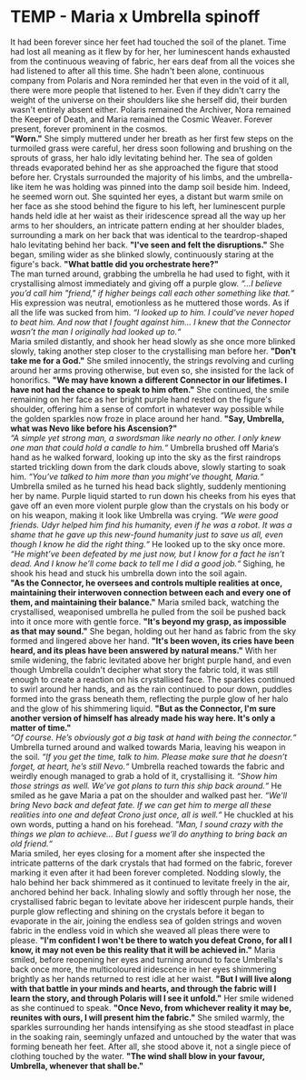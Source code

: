 # TEMP - Maria x Umbrella spinoff
It had been forever since her feet had touched the soil of the planet. Time had lost all meaning as it flew by for her, her luminescent hands exhausted from the continuous weaving of fabric, her ears deaf from all the voices she had listened to after all this time. She hadn't been alone, continuous company from Polaris and Nora reminded her that even in the void of it all, there were more people that listened to her. Even if they didn't carry the weight of the universe on their shoulders like she herself did, their burden wasn't entirely absent either. Polaris remained the Archiver, Nora remained the Keeper of Death, and Maria remained the Cosmic Weaver. Forever present, forever prominent in the cosmos. \
**"Worn."** She simply muttered under her breath as her first few steps on the turmoiled grass were careful, her dress soon following and brushing on the sprouts of grass, her halo idly levitating behind her. The sea of golden threads evaporated behind her as she approached the figure that stood before her. Crystals surrounded the majority of his limbs, and the umbrella-like item he was holding was pinned into the damp soil beside him. Indeed, he seemed worn out. She squinted her eyes, a distant but warm smile on her face as she stood behind the figure to his left, her luminescent purple hands held idle at her waist as their iridescence spread all the way up her arms to her shoulders, an intricate pattern ending at her shoulder blades, surrounding a mark on her back that was identical to the teardrop-shaped halo levitating behind her back. **"I've seen and felt the disruptions."** She began, smiling wider as she blinked slowly, continuously staring at the figure's back. **"What battle did you orchestrate here?"** \
The man turned around, grabbing the umbrella he had used to fight, with it crystallising almost immediately and giving off a purple glow. *“…I believe you’d call him "friend," if higher beings call each other something like that.“* His expression was neutral, emotionless as he muttered those words. As if all the life was sucked from him. *“I looked up to him. I could’ve never hoped to beat him. And now that I fought against him… I knew that the Connector wasn’t the man I originally had looked up to.“* \
Maria smiled distantly, and shook her head slowly as she once more blinked slowly, taking another step closer to the crystallising man before her. **"Don't take me for a God."** She smiled innocently, the strings revolving and curling around her arms proving otherwise, but even so, she insisted for the lack of honorifics. **"We may have known a different Connector in our lifetimes. I have not had the chance to speak to him often."** She continued, the smile remaining on her face as her bright purple hand rested on the figure's shoulder, offering him a sense of comfort in whatever way possible while the golden sparkles now froze in place around her hand. **"Say, Umbrella, what was Nevo like before his Ascension?"** \
*“A simple yet strong man, a swordsman like nearly no other. I only knew one man that could hold a candle to him.“* Umbrella brushed off Maria‘s hand as he walked forward, looking up into the sky as the first raindrops started trickling down from the dark clouds above, slowly starting to soak him. *“You’ve talked to him more than you might’ve thought, Maria.“* Umbrella smiled as he turned his head back slightly, suddenly mentioning her by name. Purple liquid started to run down his cheeks from his eyes that gave off an even more violent purple glow than the crystals on his body or on his weapon, making it look like Umbrella was crying. *“We were good friends. Udyr helped him find his humanity, even if he was a robot. It was a shame that he gave up this new-found humanity just to save us all, even though I know he did the right thing.“* He looked up to the sky once more. *“He might’ve been defeated by me just now, but I know for a fact he isn’t dead. And I know he’ll come back to tell me I did a good job.“* Sighing, he shook his head and stuck his umbrella down into the soil again. \
**"As the Connector, he oversees and controls multiple realities at once, maintaining their interwoven connection between each and every one of them, and maintaining their balance."** Maria smiled back, watching the crystallised, weaponised umbrella he pulled from the soil be pushed back into it once more with gentle force. **"It's beyond my grasp, as impossible as that may sound."** She began, holding out her hand as fabric from the sky formed and lingered above her hand. **"It's been woven, its cries have been heard, and its pleas have been answered by natural means."** With her smile widening, the fabric levitated above her bright purple hand, and even though Umbrella couldn't decipher what story the fabric told, it was still enough to create a reaction on his crystallised face. The sparkles continued to swirl around her hands, and as the rain continued to pour down, puddles formed into the grass beneath them, reflecting the purple glow of her halo and the glow of his shimmering liquid. **"But as the Connector, I'm sure another version of himself has already made his way here. It's only a matter of time."** \
*“Of course. He’s obviously got a big task at hand with being the connector.“* Umbrella turned around and walked towards Maria, leaving his weapon in the soil. *“If you get the time, talk to him. Please make sure that he doesn’t forget, at heart, he’s still Nevo.“* Umbrella reached towards the fabric and weirdly enough managed to grab a hold of it, crystallising it. *“Show him those strings as well. We’ve got plans to turn this ship back around.“* He smiled as he gave Maria a pat on the shoulder and walked past her. *“We’ll bring Nevo back and defeat fate. If we can get him to merge all these realities into one and defeat Crono just once, all is well.“* He chuckled at his own words, putting a hand on his forehead. *"Man, I sound crazy with the things we plan to achieve… But I guess we’ll do anything to bring back an old friend.“* \
Maria smiled, her eyes closing for a moment after she inspected the intricate patterns of the dark crystals that had formed on the fabric, forever marking it even after it had been forever completed. Nodding slowly, the halo behind her back shimmered as it continued to levitate freely in the air, anchored behind her back. Inhaling slowly and softly through her nose, the crystallised fabric began to levitate above her iridescent purple hands, their purple glow reflecting and shining on the crystals before it began to evaporate in the air, joining the endless sea of golden strings and woven fabric in the endless void in which she weaved all pleas there were to please. **"I'm confident I won't be there to watch you defeat Crono, for all I know, it may not even be this reality that it will be achieved in."** Maria smiled, before reopening her eyes and turning around to face Umbrella's back once more, the multicoloured iridescence in her eyes shimmering brightly as her hands returned to rest idle at her waist. **"But I will live along with that battle in your minds and hearts, and through the fabric will I learn the story, and through Polaris will I see it unfold."** Her smile widened as she continued to speak. **"Once Nevo, from whichever reality it may be, reunites with ours, I will present him the fabric."** She smiled warmly, the sparkles surrounding her hands intensifying as she stood steadfast in place in the soaking rain, seemingly unfazed and untouched by the water that was forming beneath her feet. After all, she stood above it, not a single piece of clothing touched by the water. **"The wind shall blow in your favour, Umbrella, whenever that shall be."**


